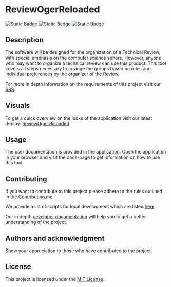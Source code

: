 # ReviewOgerReloaded

![Static Badge](https://img.shields.io/badge/project_status-active-green)
![Static Badge](https://img.shields.io/badge/licence-MIT-blue)
![Static Badge](https://img.shields.io/badge/version-2.0.0beta-green)



## Description
The software will be designed for the organization of a Technical Review, with special emphasis on the computer science sphere. However, anyone who may want to organize a technical review can use this product.
This tool covers all steps necessary to arrange the groups based on roles and individual preferences by the organizer of the Review.

For more in depth information on the requirements of this project visit
our [SRS](https://docs.google.com/document/d/1VXwYljbB-xUfxrqCXUcMfloGxVUukZHKZIkH_6c83AA/edit?usp=sharing).

## Visuals
To get a quick overview on the looks of the application visit our latest 
deploy: [ReviewOger Reloaded](https://reviewogerreloaded.netlify.app)

## Usage
The user documentation is provided in the application. Open the application in your
browser and visit the docs-page to get information on how to use this tool.

## Contributing

If you want to contribute to this project please adhere to the rules outlined in
the [Contributing.md](CONTRIBUTING.md)

We provide a list of scripts for local development which are listed [here](docs/SCRIPTS.md).

Our in depth [developer documentation](docs/DEVELOPER.md) will help you to get a better understanding of the 
project.

## Authors and acknowledgment
Show your appreciation to those who have contributed to the project.

## License
This project is licensed under the [MIT License](LICENSE).
